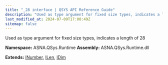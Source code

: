 ```yaml
---
title: "_28 interface | QSYS API Reference Guide"
description: "Used as type argument for fixed size types, indicates a length of 28  "
last_modified_at: 2024-07-09T17:00:49Z
sitemap: false
---
```


Used as type argument for fixed size types, indicates a length of 28 

**Namespace:** ASNA.QSys.Runtime
**Assembly:** ASNA.QSys.Runtime.dll

**Extends:** [INumber](/reference/runtime/qsys-runtime/i-number.html), [ILen](/reference/runtime/qsys-runtime/i-len.html), [IDim](/reference/runtime/qsys-runtime/i-dim.html)
<br>
<br>
